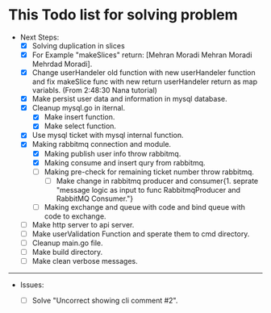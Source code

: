 # This Todo list for solving problem 
* Next Steps: 
    - [x] Solving duplication in slices 
    - [x] For Example "makeSlices" return:  [Mehran Moradi Mehran Moradi Mehrdad Moradi].
    - [x] Change userHandeler old function with new userHandeler function and fix makeSlice func with new return userHandeler return as map variabls. (From 2:48:30 Nana tutorial)
    - [x] Make persist user data and information in mysql database.
    - [x] Cleanup mysql.go in iternal.
        - [x] Make insert function. 
        - [x] Make select function. 
    - [x] Use mysql ticket with mysql internal function.
    - [X] Making rabbitmq connection and module.
        - [x] Making publish user info throw rabbitmq.
        - [x] Making consume and insert qury from rabbitmq.
        - [ ] Making pre-check for remaining ticket number throw rabbitmq. 
            - [ ] Make change in rabbitmq producer and consumer{1. seprate "message logic as input to func RabbitmqProducer and RabbitMQ Consumer."}
        - [ ] Making exchange and queue with code and bind queue with code to exchange.
    - [ ] Make http server to api server. 
    - [ ] Make userValidation Function and sperate them to cmd directory. 
    - [ ] Cleanup main.go file. 
    - [ ] Make build directory.
    - [ ] Make clean verbose messages.
    
---

* Issues: 
    - [ ] Solve "Uncorrect showing cli comment #2".

